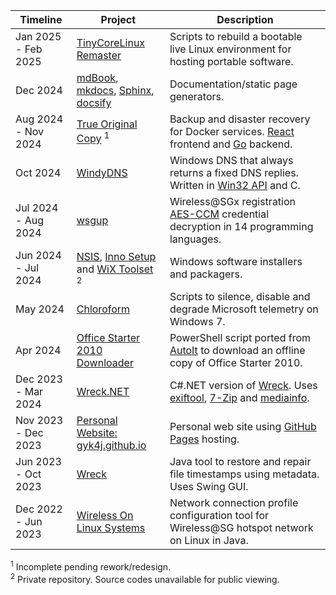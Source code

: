 | Timeline            | Project                                                                   | Description                                                                                            |
| ------------------- | ------------------------------------------------------------------------- | ------------------------------------------------------------------------------------------------------ |
| Jan 2025 - Feb 2025 | [TinyCoreLinux Remaster][tinycorelinux-remaster]                          | Scripts to rebuild a bootable live Linux environment for hosting portable software.                    |
| Dec 2024            | [mdBook][mdbook], [mkdocs][mkdocs], [Sphinx][sphinx], [docsify][docsify]  | Documentation/static page generators.                                                                  |
| Aug 2024 - Nov 2024 | [True Original Copy][toc] <sup>1</sup>                                    | Backup and disaster recovery for Docker services. [React][react] frontend and [Go][go] backend.        |
| Oct 2024            | [WindyDNS][windydns]                                                      | Windows DNS that always returns a fixed DNS replies. Written in [Win32 API][winapi] and C.             |
| Jul 2024 - Aug 2024 | [wsgup][wsgup]                                                            | Wireless@SGx registration [AES-CCM][ccm] credential decryption in 14 programming languages.            |
| Jun 2024 - Jul 2024 | [NSIS][nsis], [Inno Setup][innosetup] and [WiX Toolset][wix] <sup>2</sup> | Windows software installers and packagers.                                                             |
| May 2024            | [Chloroform][chcl3]                                                       | Scripts to silence, disable and degrade Microsoft telemetry on Windows 7.                              |
| Apr 2024            | [Office Starter 2010 Downloader][o2010sd]                                 | PowerShell script ported from [AutoIt][autoit] to download an offline copy of Office Starter 2010.     |
| Dec 2023 - Mar 2024 | [Wreck.NET][wrecknet]                                                     | C#.NET version of [Wreck][wreck4j]. Uses [exiftool][exiftool], [7-Zip][7z] and [mediainfo][mediainfo]. |
| Nov 2023 - Dec 2023 | [Personal Website: gyk4j.github.io][www]                                  | Personal web site using [GitHub Pages][github-pages] hosting.                                          |
| Jun 2023 - Oct 2023 | [Wreck][wreck4j]                                                          | Java tool to restore and repair file timestamps using metadata. Uses Swing GUI.                        |
| Dec 2022 - Jun 2023 | [Wireless On Linux Systems][wols]                                         | Network connection profile configuration tool for Wireless@SG hotspot network on Linux in Java.        |

<sup>1</sup> Incomplete pending rework/redesign.  
<sup>2</sup> Private repository. Source codes unavailable for public viewing.  

[tinycorelinux-remaster]: https://github.com/gyk4j/tinycorelinux-remaster
[mdbook]: https://github.com/gyk4j/try-mdbook
[mkdocs]: https://github.com/gyk4j/try-mkdocs
[sphinx]: https://github.com/gyk4j/try-sphinx
[docsify]: https://github.com/gyk4j/try-docsify
[toc]: https://github.com/gyk4j/toc
[react]: https://react.dev
[go]: https://go.dev
[windydns]: https://github.com/gyk4j/windydns
[winapi]: https://learn.microsoft.com/en-us/windows/win32/apiindex/windows-api-list
[wsgup]: https://github.com/gyk4j/wsgup
[ccm]: https://en.wikipedia.org/wiki/CCM_mode
[nsis]: https://nsis.sourceforge.io/Main_Page
[innosetup]: https://jrsoftware.org/isinfo.php
[wix]: https://www.firegiant.com/wixtoolset/
[chcl3]: https://github.com/gyk4j/chcl3
[o2010sd]: https://github.com/gyk4j/o2010s
[autoit]: https://www.autoitscript.com/site/
[wrecknet]: https://github.com/gyk4j/wreck-net
[exiftool]: https://www.exiftool.org
[7z]: https://www.7-zip.org
[mediainfo]: https://mediaarea.net/en/MediaInfo
[www]: https://gyk4j.github.io
[github-pages]: https://pages.github.com/
[wreck4j]: https://github.com/gyk4j/wreck
[wols]: https://github.com/gyk4j/wols

<!--
### Hi there 👋
**gyk4j/gyk4j** is a ✨ _special_ ✨ repository because its `README.md` (this file) appears on your GitHub profile.

Here are some ideas to get you started:

- 🔭 I’m currently working on ...
- 🌱 I’m currently learning ...
- 👯 I’m looking to collaborate on ...
- 🤔 I’m looking for help with ...
- 💬 Ask me about ...
- 📫 How to reach me: ...
- 😄 Pronouns: ...
- ⚡ Fun fact: ...
-->
